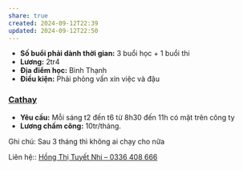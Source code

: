 ```yaml
---
share: true
created: 2024-09-12T22:39
updated: 2024-09-12T22:50
---
```


- **Số buổi phải dành thời gian:** 3 buổi học + 1 buổi thi
- **Lương:** 2tr4
- **Địa điểm học:** Bình Thạnh
- **Điều kiện:** Phải phỏng vấn xin việc và đậu

### [Cathay](../../../../Ch%C3%ADnh%20s%C3%A1ch%20c%C3%B4ng%20ty/Cathay.md)
- **Yêu cầu:** Mỗi sáng t2 đến t6 từ 8h30 đến 11h có mặt trên công ty
- **Lương chấm công:** 10tr/tháng.

Ghi chú: Sau 3 tháng thì không ai chạy cho nữa

Liên hệ:: [Hồng Thị Tuyết Nhi – 0336 408 666](../../../../../%F0%9F%93%90%20D%E1%BB%B1%20%C3%A1n/Ng%C6%B0%E1%BB%9Di%20ch%C6%A1i/H%E1%BB%93ng%20Th%E1%BB%8B%20Tuy%E1%BA%BFt%20Nhi.md)
